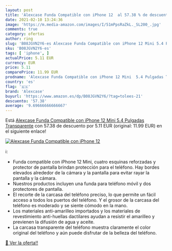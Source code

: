 ```yaml
---
layout: post
title: 'Alexcase Funda Compatible con iPhone 12  al 57.38 % de descuento'
date: 2021-02-10 13:24:36
image: 'https://m.media-amazon.com/images/I/51mPpsRaZkL._SL200_.jpg'
comments: true
category: ofertas
author: ring
slug: 'B08JGVN2Y6-es Alexcase Funda Compatible con iPhone 12 Mini 5.4 Pulgadas...'
sku: 'B08JGVN2Y6-es'
tags: [ 'iphone', ]
actualPrice: 5.11 EUR
currency: EUR
price: 5.11
comparePrice: 11.99 EUR
prodname: 'Alexcase Funda Compatible con iPhone 12 Mini  5.4 Pulgadas Transparente'
country: 'es'
flag: '🇪🇸'
brand: 'Alexcase'
buyurl: 'https://www.amazon.es/dp/B08JGVN2Y6/?tag=tolees-21'
descuento: '57.38'
average: '9.69666666666667'
---
```


Está [Alexcase Funda Compatible con iPhone 12 Mini  5.4 Pulgadas Transparente](https://www.amazon.es/dp/B08JGVN2Y6/?tag=tolees-21) con 57.38 de descuento por 5.11 EUR (original: 11.99 EUR) en el siguiente enlace!

[![Alexcase Funda Compatible con iPhone 12 ](https://m.media-amazon.com/images/I/51mPpsRaZkL._SL200_.jpg)](https://www.amazon.es/dp/B08JGVN2Y6/?tag=tolees-21)

ℹ️:

- Funda compatible con iPhone 12 Mini, cuatro esquinas reforzadas y protector de pantalla brindan protección para el teléfono. Hay bordes elevados alrededor de la cámara y la pantalla para evitar rayar la pantalla y la cámara.
- Nuestros productos incluyen una funda para teléfono móvil y dos protectores de pantalla.
- El recorte de la carcasa del teléfono preciso, lo que permite un fácil acceso a todos los puertos del teléfono. Y el grosor de la carcasa del teléfono es moderado y se siente cómodo en la mano.
- Los materiales anti-amarilleo importados y los materiales de revestimiento anti-huellas dactilares ayudan a resistir el amarilleo y previenen la difusión de agua y aceite.
- La carcasa transparente del teléfono muestra claramente el color original del teléfono y aún puede disfrutar de la belleza del teléfono.

[🛒 Ver la oferta!!](https://www.amazon.es/dp/B08JGVN2Y6/?tag=tolees-21)
